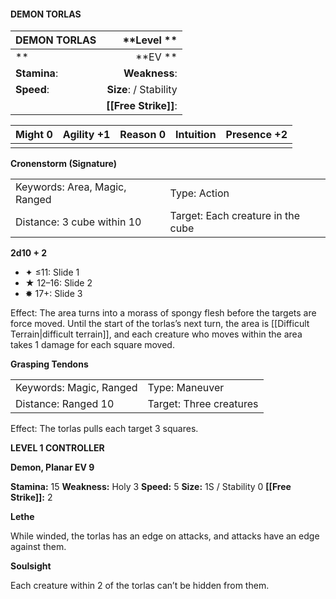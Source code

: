 #### DEMON TORLAS

| DEMON TORLAS |        \*\*Level  \*\* |
| :----------- | ---------------------: |
| \*\*         |            \*\*EV \*\* |
| **Stamina**: |          **Weakness**: |
| **Speed**:   | **Size**:  / Stability |
|              |   **[[Free Strike]]**: |

| **Might** 0 | **Agility** +1 | **Reason** 0 | **Intuition** | **Presence** +2 |
| ----------- | -------------- | ------------ | ------------- | --------------- |
|             |                |              |               |                 |

**Cronenstorm (Signature)**

|                               |                                   |
| :---------------------------- | :-------------------------------- |
| Keywords: Area, Magic, Ranged | Type: Action                      |
| Distance: 3 cube within 10    | Target: Each creature in the cube |

**2d10 + 2**

- ✦ ≤11: Slide 1
- ★ 12–16: Slide 2
- ✸ 17+: Slide 3

Effect: The area turns into a morass of spongy flesh before the targets are force moved. Until the start of the torlas’s next turn, the area is [[Difficult Terrain|difficult terrain]], and each creature who moves within the area takes 1 damage for each square moved.

**Grasping Tendons**

|                         |                         |
| :---------------------- | :---------------------- |
| Keywords: Magic, Ranged | Type: Maneuver          |
| Distance: Ranged 10     | Target: Three creatures |

Effect: The torlas pulls each target 3 squares.

**LEVEL 1 CONTROLLER**

**Demon, Planar EV 9**

**Stamina:** 15 **Weakness:** Holy 3 **Speed:** 5 **Size:** 1S / Stability 0 **[[Free Strike]]:** 2

**Lethe**

While winded, the torlas has an edge on attacks, and attacks have an edge against them.

**Soulsight**

Each creature within 2 of the torlas can’t be hidden from them.
